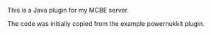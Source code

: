 This is a Java plugin for my MCBE server. 

The code was initially copied from the example powernukkit plugin.